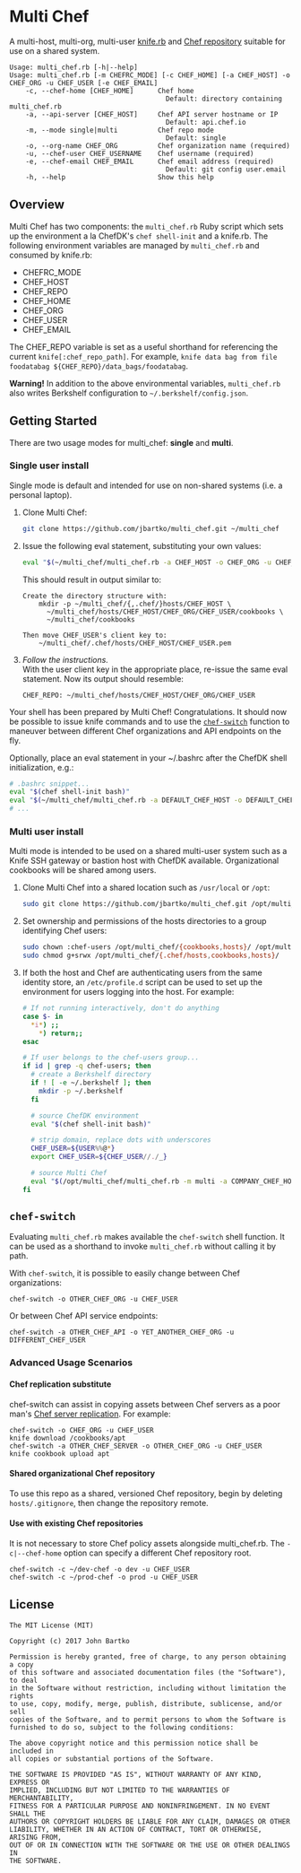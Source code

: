 # Multi Chef

A multi-host, multi-org, multi-user [knife.rb](https://docs.chef.io/config_rb_knife.html) and [Chef repository](https://docs.chef.io/chef_repo.html) suitable for use on a shared system.

```
Usage: multi_chef.rb [-h|--help]
Usage: multi_chef.rb [-m CHEFRC_MODE] [-c CHEF_HOME] [-a CHEF_HOST] -o CHEF_ORG -u CHEF_USER [-e CHEF_EMAIL]
    -c, --chef-home [CHEF_HOME]      Chef home
                                       Default: directory containing multi_chef.rb
    -a, --api-server [CHEF_HOST]     Chef API server hostname or IP
                                       Default: api.chef.io
    -m, --mode single|multi          Chef repo mode
                                       Default: single
    -o, --org-name CHEF_ORG          Chef organization name (required)
    -u, --chef-user CHEF_USERNAME    Chef username (required)
    -e, --chef-email CHEF_EMAIL      Chef email address (required)
                                       Default: git config user.email
    -h, --help                       Show this help
```

## Overview

Multi Chef has two components: the `multi_chef.rb` Ruby script which sets up the environment a la ChefDK's `chef shell-init` and a knife.rb. The following environment variables are managed by `multi_chef.rb` and consumed by knife.rb:
-   CHEFRC_MODE
-   CHEF_HOST
-   CHEF_REPO
-   CHEF_HOME
-   CHEF_ORG
-   CHEF_USER
-   CHEF_EMAIL

The CHEF_REPO variable is set as a useful shorthand for referencing the current `knife[:chef_repo_path]`. For example, `knife data bag from file foodatabag ${CHEF_REPO}/data_bags/foodatabag`.

__Warning!__ In addition to the above environmental variables, `multi_chef.rb` also writes Berkshelf configuration to `~/.berkshelf/config.json`.

## Getting Started

There are two usage modes for multi_chef: __single__ and __multi__.

### Single user install

Single mode is default and intended for use on non-shared systems (i.e. a personal laptop).

1.  Clone Multi Chef:

    ```bash
    git clone https://github.com/jbartko/multi_chef.git ~/multi_chef
    ```

1.  Issue the following eval statement, substituting your own values:

    ```bash
    eval "$(~/multi_chef/multi_chef.rb -a CHEF_HOST -o CHEF_ORG -u CHEF_USER)"
    ```

    This should result in output similar to:

    ```
    Create the directory structure with:
    	mkdir -p ~/multi_chef/{,.chef/}hosts/CHEF_HOST \
    	  ~/multi_chef/hosts/CHEF_HOST/CHEF_ORG/CHEF_USER/cookbooks \
    	  ~/multi_chef/cookbooks

    Then move CHEF_USER's client key to:
    	~/multi_chef/.chef/hosts/CHEF_HOST/CHEF_USER.pem
    ```

1.  _Follow the instructions._  
    With the user client key in the appropriate place, re-issue the same eval statement. Now its output should resemble:
    ```
    CHEF_REPO: ~/multi_chef/hosts/CHEF_HOST/CHEF_ORG/CHEF_USER
    ```

Your shell has been prepared by Multi Chef! Congratulations. It should now be possible to issue knife commands and to use the [`chef-switch`](#chef-switch) function to maneuver between different Chef organizations and API endpoints on the fly.

Optionally, place an eval statement in your ~/.bashrc after the ChefDK shell initialization, e.g.:

```bash
# .bashrc snippet...
eval "$(chef shell-init bash)"
eval "$(~/multi_chef/multi_chef.rb -a DEFAULT_CHEF_HOST -o DEFAULT_CHEF_ORG -u DEFAULT_CHEF_USER)"
# ...
```

### Multi user install

Multi mode is intended to be used on a shared multi-user system such as a Knife SSH gateway or bastion host with ChefDK available. Organizational cookbooks will be shared among users.

1.  Clone Multi Chef into a shared location such as `/usr/local` or `/opt`:

    ```bash
    sudo git clone https://github.com/jbartko/multi_chef.git /opt/multi_chef
    ```

1.  Set ownership and permissions of the hosts directories to a group identifying Chef users:

    ```bash
    sudo chown :chef-users /opt/multi_chef/{cookbooks,hosts}/ /opt/multi_chef/.chef/hosts/
    sudo chmod g+srwx /opt/multi_chef/{.chef/hosts,cookbooks,hosts}/
    ```

1.  If both the host and Chef are authenticating users from the same identity store, an `/etc/profile.d` script can be used to set up the environment for users logging into the host. For example:

    ```bash
    # If not running interactively, don't do anything
    case $- in
      *i*) ;;
        *) return;;
    esac

    # If user belongs to the chef-users group...
    if id | grep -q chef-users; then
      # create a Berkshelf directory
      if ! [ -e ~/.berkshelf ]; then
        mkdir -p ~/.berkshelf
      fi

      # source ChefDK environment
      eval "$(chef shell-init bash)"

      # strip domain, replace dots with underscores
      CHEF_USER=${USER%%@*}
      export CHEF_USER=${CHEF_USER//./_}

      # source Multi Chef
      eval "$(/opt/multi_chef/multi_chef.rb -m multi -a COMPANY_CHEF_HOST -o COMPANY_DEFAULT_CHEF_ORG -u $CHEF_USER)"
    fi

    ```

## `chef-switch`

Evaluating `multi_chef.rb` makes available the `chef-switch` shell function. It can be used as a shorthand to invoke `multi_chef.rb` without calling it by path.

With `chef-switch`, it is possible to easily change between Chef organizations:

```
chef-switch -o OTHER_CHEF_ORG -u CHEF_USER
```

Or between Chef API service endpoints:

```
chef-switch -a OTHER_CHEF_API -o YET_ANOTHER_CHEF_ORG -u DIFFERENT_CHEF_USER
```

### Advanced Usage Scenarios

#### Chef replication substitute

chef-switch can assist in copying assets between Chef servers as a poor man's [Chef server replication](https://docs.chef.io/server_replication.html). For example:

```
chef-switch -o CHEF_ORG -u CHEF_USER
knife download /cookbooks/apt
chef-switch -a OTHER_CHEF_SERVER -o OTHER_CHEF_ORG -u CHEF_USER
knife cookbook upload apt
```

#### Shared organizational Chef repository

To use this repo as a shared, versioned Chef repository, begin by deleting `hosts/.gitignore`, then change the repository remote.

#### Use with existing Chef repositories

It is not necessary to store Chef policy assets alongside multi_chef.rb. The `-c|--chef-home` option can specify a different Chef repository root.

```
chef-switch -c ~/dev-chef -o dev -u CHEF_USER
chef-switch -c ~/prod-chef -o prod -u CHEF_USER
```

## License

```
The MIT License (MIT)

Copyright (c) 2017 John Bartko

Permission is hereby granted, free of charge, to any person obtaining a copy
of this software and associated documentation files (the "Software"), to deal
in the Software without restriction, including without limitation the rights
to use, copy, modify, merge, publish, distribute, sublicense, and/or sell
copies of the Software, and to permit persons to whom the Software is
furnished to do so, subject to the following conditions:

The above copyright notice and this permission notice shall be included in
all copies or substantial portions of the Software.

THE SOFTWARE IS PROVIDED "AS IS", WITHOUT WARRANTY OF ANY KIND, EXPRESS OR
IMPLIED, INCLUDING BUT NOT LIMITED TO THE WARRANTIES OF MERCHANTABILITY,
FITNESS FOR A PARTICULAR PURPOSE AND NONINFRINGEMENT. IN NO EVENT SHALL THE
AUTHORS OR COPYRIGHT HOLDERS BE LIABLE FOR ANY CLAIM, DAMAGES OR OTHER
LIABILITY, WHETHER IN AN ACTION OF CONTRACT, TORT OR OTHERWISE, ARISING FROM,
OUT OF OR IN CONNECTION WITH THE SOFTWARE OR THE USE OR OTHER DEALINGS IN
THE SOFTWARE.
```
